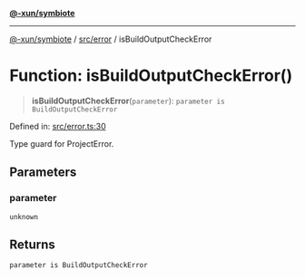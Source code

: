 [**@-xun/symbiote**](../../../README.md)

***

[@-xun/symbiote](../../../README.md) / [src/error](../README.md) / isBuildOutputCheckError

# Function: isBuildOutputCheckError()

> **isBuildOutputCheckError**(`parameter`): `parameter is BuildOutputCheckError`

Defined in: [src/error.ts:30](https://github.com/Xunnamius/symbiote/blob/fcdd2ab0b85b01d184680d7337de52754feba693/src/error.ts#L30)

Type guard for ProjectError.

## Parameters

### parameter

`unknown`

## Returns

`parameter is BuildOutputCheckError`
